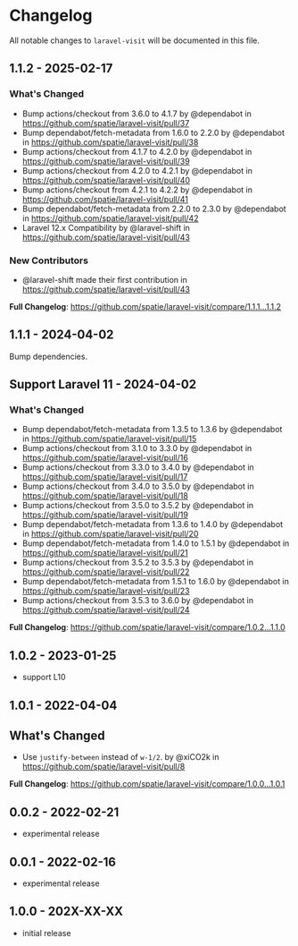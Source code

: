 # Changelog

All notable changes to `laravel-visit` will be documented in this file.

## 1.1.2 - 2025-02-17

### What's Changed

* Bump actions/checkout from 3.6.0 to 4.1.7 by @dependabot in https://github.com/spatie/laravel-visit/pull/37
* Bump dependabot/fetch-metadata from 1.6.0 to 2.2.0 by @dependabot in https://github.com/spatie/laravel-visit/pull/38
* Bump actions/checkout from 4.1.7 to 4.2.0 by @dependabot in https://github.com/spatie/laravel-visit/pull/39
* Bump actions/checkout from 4.2.0 to 4.2.1 by @dependabot in https://github.com/spatie/laravel-visit/pull/40
* Bump actions/checkout from 4.2.1 to 4.2.2 by @dependabot in https://github.com/spatie/laravel-visit/pull/41
* Bump dependabot/fetch-metadata from 2.2.0 to 2.3.0 by @dependabot in https://github.com/spatie/laravel-visit/pull/42
* Laravel 12.x Compatibility by @laravel-shift in https://github.com/spatie/laravel-visit/pull/43

### New Contributors

* @laravel-shift made their first contribution in https://github.com/spatie/laravel-visit/pull/43

**Full Changelog**: https://github.com/spatie/laravel-visit/compare/1.1.1...1.1.2

## 1.1.1 - 2024-04-02

Bump dependencies.

## Support Laravel 11 - 2024-04-02

### What's Changed

* Bump dependabot/fetch-metadata from 1.3.5 to 1.3.6 by @dependabot in https://github.com/spatie/laravel-visit/pull/15
* Bump actions/checkout from 3.1.0 to 3.3.0 by @dependabot in https://github.com/spatie/laravel-visit/pull/16
* Bump actions/checkout from 3.3.0 to 3.4.0 by @dependabot in https://github.com/spatie/laravel-visit/pull/17
* Bump actions/checkout from 3.4.0 to 3.5.0 by @dependabot in https://github.com/spatie/laravel-visit/pull/18
* Bump actions/checkout from 3.5.0 to 3.5.2 by @dependabot in https://github.com/spatie/laravel-visit/pull/19
* Bump dependabot/fetch-metadata from 1.3.6 to 1.4.0 by @dependabot in https://github.com/spatie/laravel-visit/pull/20
* Bump dependabot/fetch-metadata from 1.4.0 to 1.5.1 by @dependabot in https://github.com/spatie/laravel-visit/pull/21
* Bump actions/checkout from 3.5.2 to 3.5.3 by @dependabot in https://github.com/spatie/laravel-visit/pull/22
* Bump dependabot/fetch-metadata from 1.5.1 to 1.6.0 by @dependabot in https://github.com/spatie/laravel-visit/pull/23
* Bump actions/checkout from 3.5.3 to 3.6.0 by @dependabot in https://github.com/spatie/laravel-visit/pull/24

**Full Changelog**: https://github.com/spatie/laravel-visit/compare/1.0.2...1.1.0

## 1.0.2 - 2023-01-25

- support L10

## 1.0.1 - 2022-04-04

## What's Changed

- Use `justify-between` instead of `w-1/2`. by @xiCO2k in https://github.com/spatie/laravel-visit/pull/8

**Full Changelog**: https://github.com/spatie/laravel-visit/compare/1.0.0...1.0.1

## 0.0.2 - 2022-02-21

- experimental release

## 0.0.1 - 2022-02-16

- experimental release

## 1.0.0 - 202X-XX-XX

- initial release
